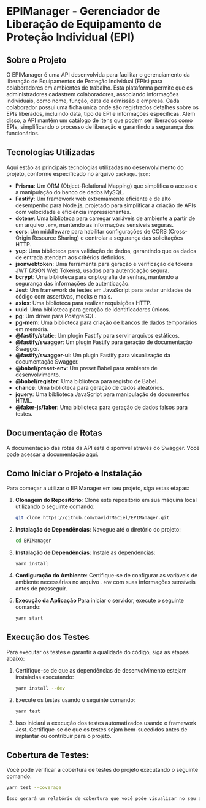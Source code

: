 # EPIManager - Gerenciador de Liberação de Equipamento de Proteção Individual (EPI)

## Sobre o Projeto

O EPIManager é uma API desenvolvida para facilitar o gerenciamento da liberação de Equipamentos de Proteção Individual (EPIs) para colaboradores em ambientes de trabalho. Esta plataforma permite que os administradores cadastrem colaboradores, associando informações individuais, como nome, função, data de admissão e empresa. Cada colaborador possui uma ficha única onde são registrados detalhes sobre os EPIs liberados, incluindo data, tipo de EPI e informações específicas. Além disso, a API mantém um catálogo de itens que podem ser liberados como EPIs, simplificando o processo de liberação e garantindo a segurança dos funcionários.

## Tecnologias Utilizadas

Aqui estão as principais tecnologias utilizadas no desenvolvimento do projeto, conforme especificado no arquivo `package.json`:

- **Prisma**: Um ORM (Object-Relational Mapping) que simplifica o acesso e a manipulação do banco de dados MySQL.
- **Fastify**: Um framework web extremamente eficiente e de alto desempenho para Node.js, projetado para simplificar a criação de APIs com velocidade e eficiência impressionantes.
- **dotenv**: Uma biblioteca para carregar variáveis de ambiente a partir de um arquivo `.env`, mantendo as informações sensíveis seguras.
- **cors**: Um middleware para habilitar configurações de CORS (Cross-Origin Resource Sharing) e controlar a segurança das solicitações HTTP.
- **yup**: Uma biblioteca para validação de dados, garantindo que os dados de entrada atendam aos critérios definidos.
- **jsonwebtoken**: Uma ferramenta para geração e verificação de tokens JWT (JSON Web Tokens), usados para autenticação segura.
- **bcrypt**: Uma biblioteca para criptografia de senhas, mantendo a segurança das informações de autenticação.
- **Jest**: Um framework de testes em JavaScript para testar unidades de código com assertivas, mocks e mais.
- **axios**: Uma biblioteca para realizar requisições HTTP.
- **uuid**: Uma biblioteca para geração de identificadores únicos.
- **pg**: Um driver para PostgreSQL.
- **pg-mem**: Uma biblioteca para criação de bancos de dados temporários em memória.
- **@fastify/static**: Um plugin Fastify para servir arquivos estáticos.
- **@fastify/swagger**: Um plugin Fastify para geração de documentação Swagger.
- **@fastify/swagger-ui**: Um plugin Fastify para visualização da documentação Swagger.
- **@babel/preset-env**: Um preset Babel para ambiente de desenvolvimento.
- **@babel/register**: Uma biblioteca para registro de Babel.
- **chance**: Uma biblioteca para geração de dados aleatórios.
- **jquery**: Uma biblioteca JavaScript para manipulação de documentos HTML.
- **@faker-js/faker**: Uma biblioteca para geração de dados falsos para testes.

## Documentação de Rotas

A documentação das rotas da API está disponível através do Swagger. Você pode acessar a documentação [aqui](URL_DO_SWAGGER).

## Como Iniciar o Projeto e Instalação

Para começar a utilizar o EPIManager em seu projeto, siga estas etapas:

1. **Clonagem do Repositório**: Clone este repositório em sua máquina local utilizando o seguinte comando:

   ```bash
   git clone https://github.com/DavidTMaciel/EPIManager.git

2. **Instalação de Dependências**: Navegue até o diretório do projeto:

   ```bash
   cd EPIManager
3. **Instalação de Dependências**: Instale as dependencias:
   ```bash
   yarn install
4. **Configuração do Ambiente**: Certifique-se de configurar as variáveis de ambiente necessárias no arquivo `.env` com suas informações sensíveis antes de prosseguir.

5. **Execução da Aplicação**
Para iniciar o servidor, execute o seguinte comando:
   ```bash
   yarn start
## Execução dos Testes

Para executar os testes e garantir a qualidade do código, siga as etapas abaixo:

1. Certifique-se de que as dependências de desenvolvimento estejam instaladas executando:

   ```bash
   yarn install --dev
2. Execute os testes usando o seguinte comando:
   ```bash
   yarn test
3. Isso iniciará a execução dos testes automatizados usando o framework Jest. Certifique-se de que os testes sejam bem-sucedidos antes de implantar ou contribuir para o projeto.
## Cobertura de Testes:
  Você pode verificar a cobertura de testes do projeto executando o seguinte comando:
  ```bash
  yarn test --coverage

Isso gerará um relatório de cobertura que você pode visualizar no seu ambiente de desenvolvimento. Geralmente, o relatório de cobertura é gerado em uma pasta como coverage/ ou similar.

